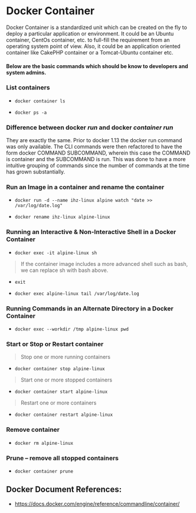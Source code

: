 # Docker Container

Docker Container is a standardized unit which can be created on the fly to deploy a particular application or environment. It could be an Ubuntu container, CentOs container, etc. to full-fill the requirement from an operating system point of view. Also, it could be an application oriented container like CakePHP container or a Tomcat-Ubuntu container etc.

#### Below are the basic commands which should be know to developers and system admins.

### List containers
-     docker container ls
-     docker ps -a

### Difference between docker *run* and docker *container run*
They are exactly the same. Prior to docker 1.13 the docker run command was only available. The CLI commands were then refactored to have the form docker COMMAND SUBCOMMAND, wherein this case the COMMAND is container and the SUBCOMMAND is run. This was done to have a more intuitive grouping of commands since the number of commands at the time has grown substantially.

### Run an Image in a container and rename the container
-     docker run -d --name ihz-linux alpine watch "date >> /var/log/date.log"
-     docker rename ihz-linux alpine-linux
### Running an Interactive & Non-Interactive Shell in a Docker Container
-     docker exec -it alpine-linux sh
> If the container image includes a more advanced shell such as bash, we can replace sh with bash above.
-     exit
-     docker exec alpine-linux tail /var/log/date.log

### Running Commands in an Alternate Directory in a Docker Container
-     docker exec --workdir /tmp alpine-linux pwd

### Start or Stop or Restart container
> Stop one or more running containers
-     docker container stop alpine-linux
> Start one or more stopped containers
-     docker container start alpine-linux
> Restart one or more containers
-     docker container restart alpine-linux

### Remove container
-     docker rm alpine-linux

### Prune – remove all stopped containers
-     docker container prune 

## Docker Document References:
-   <https://docs.docker.com/engine/reference/commandline/container/>